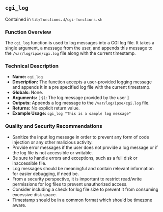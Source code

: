 ## `cgi_log`

Contained in `lib/functions.d/cgi-functions.sh`

### Function Overview
The `cgi_log` function is used to log messages into a CGI log file. It takes a single argument, a message from the user, and appends this message to the `/var/log/ipxe/cgi.log` file along with the current timestamp.

### Technical Description

- **Name:** `cgi_log`
- **Description:** The function accepts a user-provided logging message and appends it in a pre specified log file with the current timestamp.
- **Globals:** None.
- **Arguments:** [ `$1`: The log message provided by the user ]
- **Outputs:** Appends a log message to the `/var/log/ipxe/cgi.log` file.
- **Returns:** No explicit return value.
- **Example Usage:** `cgi_log "This is a sample log message"`

### Quality and Security Recommendations

- Sanitize the input log message in order to prevent any form of code injection or any other malicious activity.
- Provide error messages if the user does not provide a log message or if the log file is not accessible or writable.
- Be sure to handle errors and exceptions, such as a full disk or inaccessible file.
- Log messages should be meaningful and contain relevant information for easier debugging, if need be.
- From a security perspective, it is important to restrict read/write permissions for log files to prevent unauthorized access.
- Consider including a check for log file size to prevent it from consuming excessive disk space.
- Timestamp should be in a common format which should be timezone aware.

